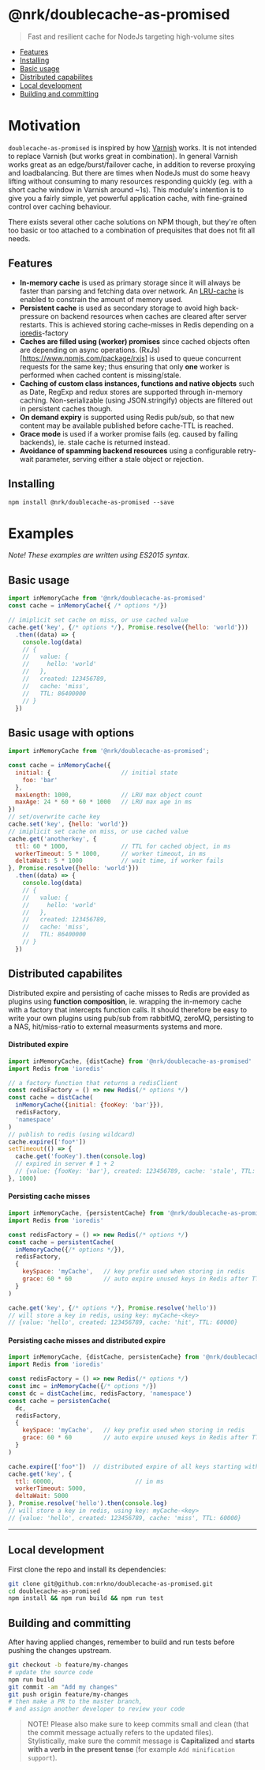 # @nrk/doublecache-as-promised

> Fast and resilient cache for NodeJs targeting high-volume sites

- [Features](#features)
- [Installing](#installing)
- [Basic usage](#examples)
- [Distributed capabilites](#distributed-capabilites)
- [Local development](#local-development)
- [Building and committing](#building-and-committing)

# Motivation
`doublecache-as-promised` is inspired by how [Varnish](https://varnish-cache.org/) works. It is not intended to replace Varnish (but works great in combination). In general Varnish works great as an edge/burst/failover cache, in addition to reverse proxying and loadbalancing. But there are times when NodeJs must do some heavy lifting without consuming to many resources responding quickly (eg. with a short cache window in Varnish around ~1s). This module's intention is to give you a fairly simple, yet powerful application cache, with fine-grained control over caching behaviour.

There exists several other cache solutions on NPM though, but they're often too basic or too attached to a combination of prequisites that does not fit all needs.

## Features
- __In-memory cache__ is used as primary storage since it will always be faster than parsing and fetching data over network. An [LRU-cache](https://www.npmjs.com/package/lru-cache) is enabled to constrain the amount of memory used.
- __Persistent cache__ is used as secondary storage to avoid high back-pressure on backend resources when caches are cleared after server restarts. This is achieved storing cache-misses in Redis depending on a [ioredis](https://www.npmjs.com/package/ioredis)-factory
- __Caches are filled using (worker) promises__ since cached objects often are depending on async operations. (RxJs)[https://www.npmjs.com/package/rxjs] is used to queue concurrent requests for the same key; thus ensuring that only __one__ worker is performed when cached content is missing/stale.
- __Caching of custom class instances, functions and native objects__ such as Date, RegExp and redux stores are supported through in-memory caching. Non-serializable (using JSON.stringify) objects are filtered out in persistent caches though.
- __On demand expiry__ is supported using Redis pub/sub, so that new content may be available published before cache-TTL is reached.
- __Grace mode__ is used if a worker promise fails (eg. caused by failing backends), ie.  stale cache is returned instead.
- __Avoidance of spamming backend resources__ using a configurable retry-wait parameter, serving either a stale object or rejection.

## Installing

```
npm install @nrk/doublecache-as-promised --save
```

# Examples
*Note! These examples are written using ES2015 syntax.*

## Basic usage
```js
import inMemoryCache from '@nrk/doublecache-as-promised'
const cache = inMemoryCache({ /* options */})

// imiplicit set cache on miss, or use cached value
cache.get('key', {/* options */}, Promise.resolve({hello: 'world'}))
  .then((data) => {
    console.log(data)
    // {
    //   value: {
    //     hello: 'world'
    //   },
    //   created: 123456789,
    //   cache: 'miss',
    //   TTL: 86400000
    // }
  })
```

## Basic usage with options
```js
import inMemoryCache from '@nrk/doublecache-as-promised';

const cache = inMemoryCache({
  initial: {                    // initial state
    foo: 'bar'
  },                            
  maxLength: 1000,              // LRU max object count
  maxAge: 24 * 60 * 60 * 1000   // LRU max age in ms
})
// set/overwrite cache key
cache.set('key', {hello: 'world'})
// imiplicit set cache on miss, or use cached value
cache.get('anotherkey', {
  ttl: 60 * 1000,               // TTL for cached object, in ms
  workerTimeout: 5 * 1000,      // worker timeout, in ms
  deltaWait: 5 * 1000           // wait time, if worker fails
}, Promise.resolve({hello: 'world'}))
  .then((data) => {
    console.log(data)
    // {
    //   value: {
    //     hello: 'world'
    //   },
    //   created: 123456789,
    //   cache: 'miss',
    //   TTL: 86400000
    // }
  })
```

## Distributed capabilites
Distributed expire and persisting of cache misses to Redis are provided as
plugins using __function composition__, ie. wrapping the in-memory cache with a factory that intercepts function calls. It should therefore be easy to write your own plugins using pub/sub from rabbitMQ, zeroMQ, persisting to a NAS, hit/miss-ratio to external measurments systems and more.

#### Distributed expire
```js
import inMemoryCache, {distCache} from '@nrk/doublecache-as-promised'
import Redis from 'ioredis'

// a factory function that returns a redisClient
const redisFactory = () => new Redis(/* options */)
const cache = distCache(
  inMemoryCache({initial: {fooKey: 'bar'}}),
  redisFactory,
  'namespace'
)
// publish to redis (using wildcard)
cache.expire(['foo*'])
setTimeout(() => {
  cache.get('fooKey').then(console.log)
  // expired in server # 1 + 2
  // {value: {fooKey: 'bar'}, created: 123456789, cache: 'stale', TTL: 86400000}
}, 1000)
```

#### Persisting cache misses
```js
import inMemoryCache, {persistentCache} from '@nrk/doublecache-as-promised'
import Redis from 'ioredis'

const redisFactory = () => new Redis(/* options */)
const cache = persistentCache(
  inMemoryCache({/* options */}),
  redisFactory,
  {
    keySpace: 'myCache',   // key prefix used when storing in redis
    grace: 60 * 60         // auto expire unused keys in Redis after TTL + grace seconds
  }
)

cache.get('key', {/* options */}, Promise.resolve('hello'))
// will store a key in redis, using key: myCache-<key>
// {value: 'hello', created: 123456789, cache: 'hit', TTL: 60000}
```

#### Persisting cache misses __and__ distributed expire
```js
import inMemoryCache, {distCache, persistenCache} from '@nrk/doublecache-as-promised'
import Redis from 'ioredis'

const redisFactory = () => new Redis(/* options */)
const imc = inMemoryCache({/* options */})
const dc = distCache(imc, redisFactory, 'namespace')
const cache = persistenCache(
  dc,
  redisFactory,
  {
    keySpace: 'myCache',   // key prefix used when storing in redis
    grace: 60 * 60         // auto expire unused keys in Redis after TTL + grace seconds
  }
)

cache.expire(['foo*'])  // distributed expire of all keys starting with foo
cache.get('key', {
  ttl: 60000,                       // in ms
  workerTimeout: 5000,
  deltaWait: 5000
}, Promise.resolve('hello').then(console.log)
// will store a key in redis, using key: myCache-<key>
// {value: 'hello', created: 123456789, cache: 'miss', TTL: 60000}
```

---

## Local development
First clone the repo and install its dependencies:

```bash
git clone git@github.com:nrkno/doublecache-as-promised.git
cd doublecache-as-promised
npm install && npm run build && npm run test
```

## Building and committing
After having applied changes, remember to build and run tests before pushing the changes upstream.

```bash
git checkout -b feature/my-changes
# update the source code
npm run build
git commit -am "Add my changes"
git push origin feature/my-changes
# then make a PR to the master branch,
# and assign another developer to review your code
```

> NOTE! Please also make sure to keep commits small and clean (that the commit message actually refers to the updated files).  
> Stylistically, make sure the commit message is **Capitalized** and **starts with a verb in the present tense** (for example `Add minification support`).
